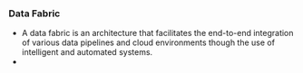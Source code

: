 ### Data Fabric
- A data fabric is an architecture that facilitates the end-to-end integration of various data pipelines and cloud environments though the use of intelligent and automated systems.
- 